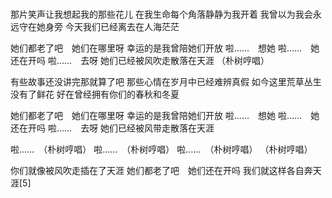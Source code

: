 #
那片笑声让我想起我的那些花儿
在我生命每个角落静静为我开着
我曾以为我会永远守在她身旁
今天我们已经离去在人海茫茫

她们都老了吧　她们在哪里呀
幸运的是我曾陪她们开放
啦……　想她
啦……　她还在开吗
啦……　去呀
她们已经被风吹走散落在天涯
（朴树哼唱）

有些故事还没讲完那就算了吧
那些心情在岁月中已经难辨真假
如今这里荒草丛生没有了鲜花
好在曾经拥有你们的春秋和冬夏

她们都老了吧　她们在哪里呀
幸运的是我曾陪她们开放
啦……　想她
啦……　她还在开吗
啦……　去呀
她们已经被风带走散落在天涯

啦……　（朴树哼唱）
啦……　（朴树哼唱）
啦……　（朴树哼唱）
（朴树哼唱）

你们就像被风吹走插在了天涯
她们都老了吧　她们还在开吗
我们就这样各自奔天涯[5] 
